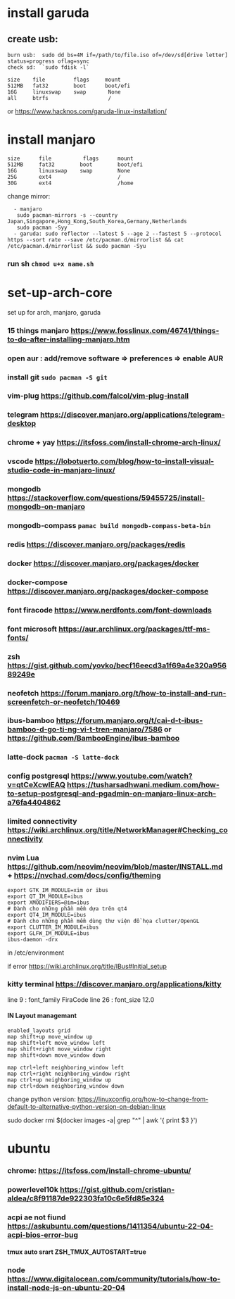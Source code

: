 # install garuda
## create usb:
```
burn usb:  sudo dd bs=4M if=/path/to/file.iso of=/dev/sd[drive letter] status=progress oflag=sync
check sd:  `sudo fdisk -l`
```

```
size    file         flags     mount
512MB   fat32        boot      boot/efi
16G     linuxswap    swap       None
all     btrfs                   /
```
or https://www.hacknos.com/garuda-linux-installation/

# install manjaro
```
size      file          flags      mount
512MB     fat32        boot        boot/efi
16G       linuxswap    swap        None
25G       ext4                     /
30G       ext4                     /home
```
change mirror:
```
  - manjaro
   sudo pacman-mirrors -s --country Japan,Singapore,Hong_Kong,South_Korea,Germany,Netherlands
   sudo pacman -Syy
  - garuda: sudo reflector --latest 5 --age 2 --fastest 5 --protocol https --sort rate --save /etc/pacman.d/mirrorlist && cat /etc/pacman.d/mirrorlist && sudo pacman -Syu
```
### run sh `chmod u+x name.sh`

# set-up-arch-core
set up for arch, manjaro, garuda
### 15 things manjaro https://www.fosslinux.com/46741/things-to-do-after-installing-manjaro.htm
### open aur : add/remove software => preferences => enable AUR
### install git `sudo pacman -S git`
### vim-plug https://github.com/falcol/vim-plug-install
### telegram https://discover.manjaro.org/applications/telegram-desktop
### chrome + yay https://itsfoss.com/install-chrome-arch-linux/
### vscode https://lobotuerto.com/blog/how-to-install-visual-studio-code-in-manjaro-linux/
### mongodb https://stackoverflow.com/questions/59455725/install-mongodb-on-manjaro
### mongodb-compass `pamac build mongodb-compass-beta-bin`
### redis https://discover.manjaro.org/packages/redis
### docker https://discover.manjaro.org/packages/docker
### docker-compose https://discover.manjaro.org/packages/docker-compose
### font firacode https://www.nerdfonts.com/font-downloads
### font microsoft https://aur.archlinux.org/packages/ttf-ms-fonts/
### zsh https://gist.github.com/yovko/becf16eecd3a1f69a4e320a95689249e
### neofetch https://forum.manjaro.org/t/how-to-install-and-run-screenfetch-or-neofetch/10469
### ibus-bamboo https://forum.manjaro.org/t/cai-d-t-ibus-bamboo-d-go-ti-ng-vi-t-tren-manjaro/7586 or https://github.com/BambooEngine/ibus-bamboo
### latte-dock `pacman -S latte-dock`
### config postgresql https://www.youtube.com/watch?v=qtCeXcwIEAQ https://tusharsadhwani.medium.com/how-to-setup-postgresql-and-pgadmin-on-manjaro-linux-arch-a76fa4404862
### limited connectivity https://wiki.archlinux.org/title/NetworkManager#Checking_connectivity
### nvim Lua https://github.com/neovim/neovim/blob/master/INSTALL.md + https://nvchad.com/docs/config/theming

````
export GTK_IM_MODULE=xim or ibus
export QT_IM_MODULE=ibus
export XMODIFIERS=@im=ibus
# Dành cho những phần mềm dựa trên qt4
export QT4_IM_MODULE=ibus
# Dành cho những phần mềm dùng thư viện đồ họa clutter/OpenGL
export CLUTTER_IM_MODULE=ibus
export GLFW_IM_MODULE=ibus
ibus-daemon -drx
````
in /etc/environment

if error https://wiki.archlinux.org/title/IBus#Initial_setup


### kitty terminal https://discover.manjaro.org/applications/kitty
  line 9 : font_family FiraCode
  line 26 : font_size 12.0
#### IN Layout managemant
```
enabled_layouts grid
map shift+up move_window up
map shift+left move_window left
map shift+right move_window right
map shift+down move_window down

map ctrl+left neighboring_window left
map ctrl+right neighboring_window right
map ctrl+up neighboring_window up
map ctrl+down neighboring_window down
```

change python version: https://linuxconfig.org/how-to-change-from-default-to-alternative-python-version-on-debian-linux

sudo docker rmi $(docker images -a| grep "^<none>" | awk '{ print $3 }')

# ubuntu

### chrome: https://itsfoss.com/install-chrome-ubuntu/
### powerlevel10k https://gist.github.com/cristian-aldea/c8f91187de922303fa10c6e5fd85e324
### acpi ae not fiund https://askubuntu.com/questions/1411354/ubuntu-22-04-acpi-bios-error-bug
#### tmux auto srart ZSH_TMUX_AUTOSTART=true
### node https://www.digitalocean.com/community/tutorials/how-to-install-node-js-on-ubuntu-20-04
